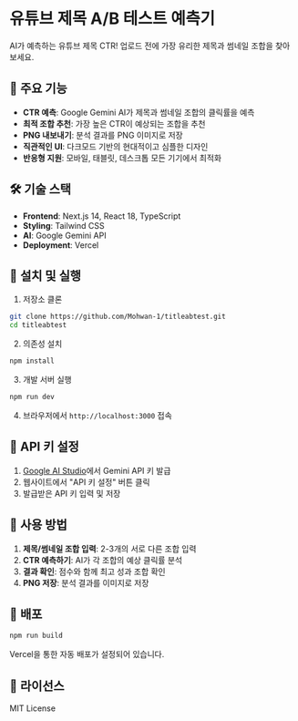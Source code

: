 # 유튜브 제목 A/B 테스트 예측기

AI가 예측하는 유튜브 제목 CTR! 업로드 전에 가장 유리한 제목과 썸네일 조합을 찾아보세요.

## 🚀 주요 기능

- **CTR 예측**: Google Gemini AI가 제목과 썸네일 조합의 클릭률을 예측
- **최적 조합 추천**: 가장 높은 CTR이 예상되는 조합을 추천
- **PNG 내보내기**: 분석 결과를 PNG 이미지로 저장
- **직관적인 UI**: 다크모드 기반의 현대적이고 심플한 디자인
- **반응형 지원**: 모바일, 태블릿, 데스크톱 모든 기기에서 최적화

## 🛠️ 기술 스택

- **Frontend**: Next.js 14, React 18, TypeScript
- **Styling**: Tailwind CSS
- **AI**: Google Gemini API
- **Deployment**: Vercel

## 🔧 설치 및 실행

1. 저장소 클론
```bash
git clone https://github.com/Mohwan-1/titleabtest.git
cd titleabtest
```

2. 의존성 설치
```bash
npm install
```

3. 개발 서버 실행
```bash
npm run dev
```

4. 브라우저에서 `http://localhost:3000` 접속

## 🔑 API 키 설정

1. [Google AI Studio](https://aistudio.google.com/app/apikey)에서 Gemini API 키 발급
2. 웹사이트에서 "API 키 설정" 버튼 클릭
3. 발급받은 API 키 입력 및 저장

## 📱 사용 방법

1. **제목/썸네일 조합 입력**: 2-3개의 서로 다른 조합 입력
2. **CTR 예측하기**: AI가 각 조합의 예상 클릭률 분석
3. **결과 확인**: 점수와 함께 최고 성과 조합 확인
4. **PNG 저장**: 분석 결과를 이미지로 저장

## 🚀 배포

```bash
npm run build
```

Vercel을 통한 자동 배포가 설정되어 있습니다.

## 📄 라이선스

MIT License